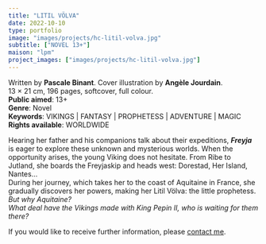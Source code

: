 ```yaml
---
title: "LITIL VÖLVA"
date: 2022-10-10
type: portfolio
image: "images/projects/hc-litil-volva.jpg"
subtitle: ["NOVEL 13+"]
maison: "lpm"
project_images: ["images/projects/hc-litil-volva.jpg"]
---
```


Written by **Pascale Binant**.
Cover illustration by **Angèle Jourdain**.   
13 × 21 cm, 196 pages, softcover, full colour.   
**Public aimed**: 13+   
**Genre**: Novel      
**Keywords**: VIKINGS | FANTASY | PROPHETESS | ADVENTURE | MAGIC         
**Rights available**: WORLDWIDE


Hearing her father and his companions talk about their expeditions, ***Freyja*** is eager to explore
these unknown and mysterious worlds. When the opportunity arises, the young Viking does not
hesitate. 
From Ribe to Jutland, she boards the Freyjaskip and heads west: Dorestad, Her Island, Nantes...        
During her journey, which takes her to the coast of Aquitaine in France, she gradually
discovers her powers, making her Litil Völva: the little prophetess.
*But why Aquitaine?*        
*What deal have the Vikings made with King Pepin II, who is waiting for them there?*        
  





If you would like to receive further information, please [contact me](mailto:melanie.guillaumin.edition@gmail.com).


